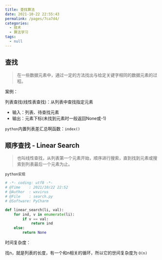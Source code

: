 ```yaml
---
title: 查找算法
date: 2021-10-22 22:55:43
permalink: /pages/7ca7d4/
categories:
  - 技术
  - 算法学习
tags:
  - null
---
```


## 查找

>   在一些数据元素中，通过一定的方法找出与给定关键字相同的数据元素的过程。



案例：

列表查找(线性表查找)：从列表中查找指定元素

-   输入：列表、待查找元素
-   输出：元素下标(未找到元素时一般返回None或-1)

`python`内置列表差汇总啊函数：`index()`



## 顺序查找 - Linear Search

>   也叫线性查找，从列表第一个元素开始，顺序进行搜索，直到找到元素或搜索到列表最后一个元素为止。

`python实现`

```python
# -*- coding: utf8 -*-
# @Time    : 2021/10/22 22:52
# @Author  : wxvirus
# @File    : search.py
# @Software: PyCharm

def linear_search(li, val):
    for ind, v in enumerate(li):
        if v == val:
            return ind
    else:
        return None

```

时间复杂度：

找n，就是列表的长度，有一个和n相关的循环，所以它的世间复杂度为  `O(n)`

